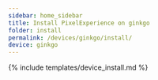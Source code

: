 ```yaml
---
sidebar: home_sidebar
title: Install PixelExperience on ginkgo
folder: install
permalink: /devices/ginkgo/install/
device: ginkgo
---
```

{% include templates/device_install.md %}
